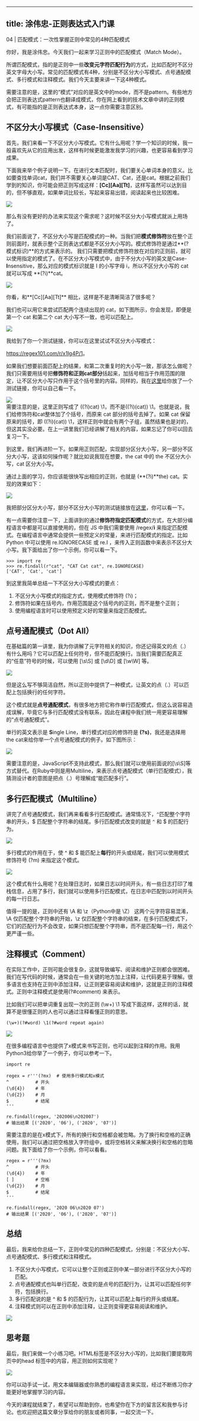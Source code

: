 
---
title: 涂伟忠-正则表达式入门课
---

04 | 匹配模式：一次性掌握正则中常见的4种匹配模式

你好，我是涂伟忠。今天我们一起来学习正则中的匹配模式（Match Mode）。

所谓匹配模式，指的是正则中一些**改变元字符匹配行为**的方式，比如匹配时不区分英文字母大小写。常见的匹配模式有4种，分别是不区分大小写模式、点号通配模式、多行模式和注释模式。我们今天主要来讲一下这4种模式。

需要注意的是，这里的“模式”对应的是英文中的mode，而不是pattern。有些地方会把正则表达式pattern也翻译成模式，你在网上看到的技术文章中讲的正则模式，有可能指的是正则表达式本身，这一点你需要注意区别。

## 不区分大小写模式（Case-Insensitive）

首先，我们来看一下不区分大小写模式。它有什么用呢？学一个知识的时候，我一般喜欢先从它的应用出发，这样有时候更能激发我学习的兴趣，也更容易看到学习成果。

下面我来举个例子说明一下。在进行文本匹配时，我们要关心单词本身的意义。比如要查找单词cat，我们并不需要关心单词是CAT、Cat，还是cat。根据之前我们学到的知识，你可能会把正则写成这样：**\[Cc\]\[Aa\]\[Tt\]**，这样写虽然可以达到目的，但不够直观，如果单词比较长，写起来容易出错，阅读起来也比较困难。

![](https://static001.geekbang.org/resource/image/33/9d/334501a163b809125f62821edb1cfb9d.png)

那么有没有更好的办法来实现这个需求呢？这时候不区分大小写模式就派上用场了。

<!-- [[[read_end]]] -->

我们前面说了，不区分大小写是匹配模式的一种。当我们把**模式修饰符**放在整个正则前面时，就表示整个正则表达式都是不区分大小写的。模式修饰符是通过**\(\?模式标识\)**的方式来表示的。 我们只需要把模式修饰符放在对应的正则前，就可以使用指定的模式了。在不区分大小写模式中，由于不分大小写的英文是Case-**I**nsensitive，那么对应的模式标识就是 I 的小写字母 i，所以不区分大小写的 cat 就可以写成 **\(\?i\)**cat。

![](https://static001.geekbang.org/resource/image/f3/01/f30f895ed1754e1d1a576a59835b9701.png)

你看，和**\[Cc\]\[Aa\]\[Tt\]** 相比，这样是不是清晰简洁了很多呢？

我们也可以用它来尝试匹配两个连续出现的 cat，如下图所示，你会发现，即便是第一个 cat 和第二个 cat 大小写不一致，也可以匹配上。

![](https://static001.geekbang.org/resource/image/ee/e0/eeb074edfd6d052407130311aff8cae0.png)

我给到了你一个测试链接，你可以在这里试试不区分大小写模式：

<https://regex101.com/r/x1lg4P/1>。

如果我们想要前面匹配上的结果，和第二次重复时的大小写一致，那该怎么做呢？我们只需要用括号把**修饰符和正则cat部分**括起来，加括号相当于作用范围的限定，让不区分大小写只作用于这个括号里的内容。同样的，我在[这里](https://regex101.com/r/x1lg4P/2)给你放了一个测试链接，你可以自己看一下。

![](https://static001.geekbang.org/resource/image/b6/7e/b630d1374a88eb1591f223e86f11c37e.png)  
需要注意的是，这里正则写成了 \(\(\?i\)cat\) \\1，而不是\(\(\?i\)\(cat\)\) \\1。也就是说，我们给修饰符和cat整体加了个括号，而原来 cat 部分的括号去掉了。如果 cat 保留原来的括号，即 \(\(\?i\)\(cat\)\) \\1，这样正则中就会有两个子组，虽然结果也是对的，但这其实没必要。在上一讲里我们已经讲解了相关的内容，如果忘记了你可以回去复习一下。

到这里，我们再进阶一下。如果用正则匹配，实现部分区分大小写，另一部分不区分大小写，这该如何操作呢？就比如说我现在想要，the cat 中的 the 不区分大小写，cat 区分大小写。

通过上面的学习，你应该能很快写出相应的正则，也就是 \(**\(\?i\)**the\) cat。实现的效果如下：

![](https://static001.geekbang.org/resource/image/80/7e/802f69e2c0fddf341ada804c20a8767e.png)

我把部分区分大小写，部分不区分大小写的测试链接放在[这里](https://regex101.com/r/x1lg4P/3)，你可以看一下。

有一点需要你注意一下，上面讲到的通过**修饰符指定匹配模式**的方式，在大部分编程语言中都是可以直接使用的，但在 JS 中我们需要使用 /regex/**i** 来指定匹配模式。在编程语言中通常会提供一些预定义的常量，来进行匹配模式的指定。比如 Python 中可以使用 re.IGNORECASE 或 re.I ，来传入正则函数中来表示不区分大小写。我下面给出了你一个示例，你可以看一下。

```
>>> import re
>>> re.findall(r"cat", "CAT Cat cat", re.IGNORECASE)
['CAT', 'Cat', 'cat']
```

到这里我简单总结一下不区分大小写模式的要点：

1.  不区分大小写模式的指定方式，使用模式修饰符 \(\?i\)；
2.  修饰符如果在括号内，作用范围是这个括号内的正则，而不是整个正则；
3.  使用编程语言时可以使用预定义好的常量来指定匹配模式。

## 点号通配模式（Dot All）

在基础篇的第一讲里，我为你讲解了元字符相关的知识，你还记得英文的点（.）有什么用吗？它可以匹配上任何符号，但不能匹配换行。当我们需要匹配真正的“任意”符号的时候，可以使用 \[\\s\\S\] 或 \[\\d\\D\] 或 \[\\w\\W\] 等。

![](https://static001.geekbang.org/resource/image/e2/84/e2184c4583ff4f32a14c1cb6f1bc9184.png)

但是这么写不够简洁自然，所以正则中提供了一种模式，让英文的点（.）可以匹配上包括换行的任何字符。

这个模式就是**点号通配模式**，有很多地方把它称作单行匹配模式，但这么说容易造成误解，毕竟它与多行匹配模式没有联系，因此在课程中我们统一用更容易理解的“点号通配模式”。

单行的英文表示是 **S**ingle Line，单行模式对应的修饰符是 **\(\?s\)**，我还是选择用the cat来给你举一个点号通配模式的例子。如下图所示：

![](https://static001.geekbang.org/resource/image/59/52/59b4b56c3d5852b3412185dc3a3de052.png)

需要注意的是，JavaScript不支持此模式，那么我们就可以使用前面说的\[\\s\\S\]等方式替代。在Ruby中则是用Multiline，来表示点号通配模式（单行匹配模式），我猜测设计者的意图是把点（.）号理解成“能匹配多行”。

## 多行匹配模式（Multiline）

讲完了点号通配模式，我们再来看看多行匹配模式。通常情况下，`^`匹配整个字符串的开头，\$ 匹配整个字符串的结尾。多行匹配模式改变的就是 `^` 和 \$ 的匹配行为。

![](https://static001.geekbang.org/resource/image/09/b9/09cbdacb73c7c66423a878f452c87fb9.png)

多行模式的作用在于，使 \^ 和 \$ 能匹配上**每行**的开头或结尾，我们可以使用模式修饰符号 \(\?m\) 来指定这个模式。

![](https://static001.geekbang.org/resource/image/e3/19/e3bf8bd8f9d594472a940d4a7e4f2f19.png)

这个模式有什么用呢？在处理日志时，如果日志以时间开头，有一些日志打印了堆栈信息，占用了多行，我们就可以使用多行匹配模式，在日志中匹配到以时间开头的每一行日志。

值得一提的是，正则中还有 \\A 和 \\z（Python中是 \\Z） 这两个元字符容易混淆，\\A 仅匹配整个字符串的开始，\\z 仅匹配整个字符串的结束，在多行匹配模式下，它们的匹配行为不会改变，如果只想匹配整个字符串，而不是匹配每一行，用这个更严谨一些。

## 注释模式（Comment）

在实际工作中，正则可能会很复杂，这就导致编写、阅读和维护正则都会很困难。我们在写代码的时候，通常会在一些关键的地方加上注释，让代码更易于理解。很多语言也支持在正则中添加注释，让正则更容易阅读和维护，这就是正则的注释模式。正则中注释模式是使用\(\?#comment\) 来表示。

比如我们可以把单词重复出现一次的正则 \(\\w+\) \\1 写成下面这样，这样的话，就算不是很懂正则的人也可以通过注释看懂正则的意思。

```
(\w+)(?#word) \1(?#word repeat again)
```

![](https://static001.geekbang.org/resource/image/44/ef/44f064fc587d5e5fd3538849b78039ef.png)

在很多编程语言中也提供了x模式来书写正则，也可以起到注释的作用。我用Python3给你举了一个例子，你可以参考一下。

```
import re

regex = r'''(?mx)  # 使用多行模式和x模式
^          # 开头
(\d{4})    # 年
(\d{2})    # 月
$          # 结尾
'''

re.findall(regex, '202006\n202007')
# 输出结果 [('2020', '06'), ('2020', '07')]
```

需要注意的是在x模式下，所有的换行和空格都会被忽略。为了换行和空格的正确使用，我们可以通过把空格放入字符组中，或将空格转义来解决换行和空格的忽略问题。我下面给了你一个示例，你可以看看。

```
regex = r'''(?mx)
^          # 开头
(\d{4})    # 年
[ ]        # 空格
(\d{2})    # 月
$          # 结尾
'''

re.findall(regex, '2020 06\n2020 07')
# 输出结果 [('2020', '06'), ('2020', '07')]
```

## 总结

最后，我来给你总结一下，正则中常见的四种匹配模式，分别是：不区分大小写、点号通配模式、多行模式和注释模式。

1.  不区分大小写模式，它可以让整个正则或正则中某一部分进行不区分大小写的匹配。
2.  点号通配模式也叫单行匹配，改变的是点号的匹配行为，让其可以匹配任何字符，包括换行。
3.  多行匹配说的是 \^ 和 \$ 的匹配行为，让其可以匹配上每行的开头或结尾。
4.  注释模式则可以在正则中添加注释，让正则变得更容易阅读和维护。

![](https://static001.geekbang.org/resource/image/f3/a5/f36c2bca74f9bfcc54bb3e4ed53d4aa5.png)

## 思考题

最后，我们来做一个小练习吧。HTML标签是不区分大小写的，比如我们要提取网页中的head 标签中的内容，用正则如何实现呢？

![](https://static001.geekbang.org/resource/image/74/69/74504bef5656171815b42899f1600969.png)

你可以动手试一试，用文本编辑器或你熟悉的编程语言来实现，经过不断练习你才能更好地掌握学习的内容。

今天的课程就结束了，希望可以帮助到你，也希望你在下方的留言区和我参与讨论。也欢迎把这篇文章分享给你的朋友或者同事，一起交流一下。
    